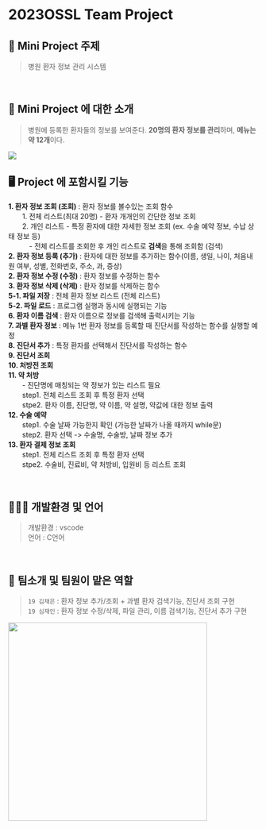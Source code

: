 # 2023OSSL Team Project

## 🏥 Mini Project 주제
> 병원 환자 정보 관리 시스템
  
<br>

## 🏥 Mini Project 에 대한 소개
> 병원에 등록한 환자들의 정보를 보여준다. **20명의 환자 정보를 관리**하며, **메뉴는 약 12개**이다.
<img src = "https://cdn.pixabay.com/photo/2021/02/19/23/17/reception-6031806_1280.png">  

<br>

## 🖥️ Project 에 포함시킬 기능
**1. 환자 정보 조회 (조회)** : 환자 정보를 볼수있는 조회 함수  
　　1. 전체 리스트(최대 20명) - 환자 개개인의 간단한 정보 조회  
　　2. 개인 리스트 - 특정 환자에 대한 자세한 정보 조회 (ex. 수술 예약 정보, 수납 상태 정보 등)  
　　　- 전체 리스트를 조회한 후 개인 리스트로 **검색**을 통해 조회함 (검색)
<br> **2. 환자 정보 등록 (추가)** : 환자에 대한 정보를 추가하는 함수(이름, 생일, 나이, 처음내원 여부, 성별, 전화번호, 주소, 과, 증상)
<br> **2. 환자 정보 수정 (수정)** : 환자 정보를 수정하는 함수
<br> **3. 환자 정보 삭제 (삭제)** : 환자 정보를 삭제하는 함수
<br> **5-1. 파일 저장** : 전체 환자 정보 리스트 (전체 리스트)
<br> **5-2. 파일 로드** : 프로그램 실행과 동시에 실행되는 기능
<br> **6. 환자 이름 검색** : 환자 이름으로 정보를 검색해 출력시키는 기능
<br> **7. 과별 환자 정보** : 메뉴 1번 환자 정보를 등록할 때 진단서를 작성하는 함수를 실행할 예정
<br> **8. 진단서 추가** : 특정 환자를 선택해서 진단서를 작성하는 함수
<br> **9. 진단서 조회** 
<br> **10. 처방전 조회** 
<br> **11. 약 처방**
<br>　　- 진단명에 매칭되는 약 정보가 있는 리스트 필요
<br>　　step1. 전체 리스트 조회 후 특정 환자 선택
<br>　　stpe2. 환자 이름, 진단명, 약 이름, 약 설명, 약값에 대한 정보 출력
<br> **12. 수술 예약**
<br>　　step1. 수술 날짜 가능한지 확인 (가능한 날짜가 나올 때까지 while문) 
<br>　　step2. 환자 선택 -> 수술명, 수술방, 날짜 정보 추가
<br> **13. 환자 결제 정보 조회**
<br>　　step1. 전체 리스트 조회 후 특정 환자 선택
<br>　　stpe2. 수술비, 진료비, 약 처방비, 입원비 등 리스트 조회
  
<br>

## 👩🏻‍💻 개발환경 및 언어
> 개발환경 : vscode <br>
> 언어 : C언어
  
<br>
 
## 🌸 팀소개 및 팀원이 맡은 역할
> `19 김채은` : 환자 정보 추가/조회 + 과별 환자 검색기능, 진단서 조회 구현 <br>
> `19 심재인` : 환자 정보 수정/삭제, 파일 관리, 이름 검색기능, 진단서 추가 구현

<img src = "https://cdn.pixabay.com/photo/2016/06/24/02/35/ehr-1476525_1280.png" width="400px">

